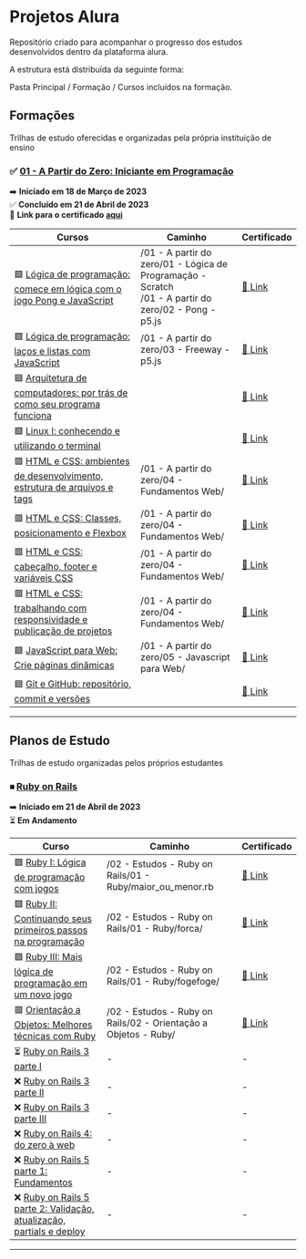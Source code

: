 # Projetos Alura

Repositório criado para acompanhar o progresso dos estudos desenvolvidos dentro da plataforma alura.

A estrutura está distribuída da seguinte forma:

Pasta Principal / Formação / Cursos incluídos na formação.

## Formações

Trilhas de estudo oferecidas e organizadas pela própria instituição de ensino

### ✅ [ <strong>01 - A Partir do Zero: Iniciante em Programação </strong>](https://cursos.alura.com.br/formacao-programacao) ###


➡️ <strong>Iniciado em 18 de Março de 2023 </strong><br>
✅ <strong>Concluído em 21 de Abril de 2023 </strong><br>
📜 <strong>Link para o certificado [aqui </strong>](https://cursos.alura.com.br/degree/certificate/8b3d7b26-719e-4f0b-884d-3e5efbd03a06)

| Cursos |  Caminho | Certificado |
| ----------- | ----------- | ----------- |
|  🟩 [Lógica de programação: comece em lógica com o jogo Pong e JavaScript](https://cursos.alura.com.br/course/pong-javascript) |  /01 - A partir do zero/01 - Lógica de Programação - Scratch <br> /01 - A partir do zero/02 - Pong - p5.js | [📜 Link](https://cursos.alura.com.br/certificate/fe3f8f05-d350-457e-b668-3274dca250ca) |
|  🟪 [Lógica de programação: laços e listas com JavaScript](https://cursos.alura.com.br/course/javascript-listas-lacos) | /01 - A partir do zero/03 - Freeway - p5.js | [ 📜 Link](https://cursos.alura.com.br/certificate/2c10c3c8-b9da-42e6-a3e6-59ba83c3da48)
|  🟦 [Arquitetura de computadores: por trás de como seu programa funciona](https://cursos.alura.com.br/course/arquitetura-computadores-funcionamento-programa) | | [📜 Link](https://cursos.alura.com.br/certificate/94ac8c87-35ba-4b69-8462-1e895dadd0bc) |
|  🟩 [Linux I: conhecendo e utilizando o terminal](https://cursos.alura.com.br/course/linux-ubuntu) | | [📜 Link](https://cursos.alura.com.br/certificate/a976b7cf-041a-4881-9e60-257ec3818ed8) |
|  🟥 [HTML e CSS: ambientes de desenvolvimento, estrutura de arquivos e tags](https://cursos.alura.com.br/course/html-css-ambiente-arquivos-tags) | /01 - A partir do zero/04 - Fundamentos Web/ | [📜 Link](https://cursos.alura.com.br/certificate/750e0df8-8ef9-4551-be65-884b57e309ec)
|  🟥 [HTML e CSS: Classes, posicionamento e Flexbox](https://cursos.alura.com.br/course/html-css-classes-posicionamento-flexbox) | /01 - A partir do zero/04 - Fundamentos Web/ | [📜 Link](https://cursos.alura.com.br/certificate/51fe4486-0683-452f-acd8-33d3ac9dbc37) |
|  🟥 [HTML e CSS: cabeçalho, footer e variáveis CSS](https://cursos.alura.com.br/course/html-css-cabecalho-footer-variaveis-css) | /01 - A partir do zero/04 - Fundamentos Web/ | [📜 Link](https://cursos.alura.com.br/certificate/0f5f75a3-830f-46f0-918d-52434ba2acff) |
|  🟥 [HTML e CSS: trabalhando com responsividade e publicação de projetos](https://cursos.alura.com.br/course/html-css-responsividade-publicacao-projetos) | /01 - A partir do zero/04 - Fundamentos Web/ | [📜 Link](https://cursos.alura.com.br/certificate/661dbfa0-37f7-4b29-87ef-7eb305a08597) |
|  🟩 [JavaScript para Web: Crie páginas dinâmicas](https://cursos.alura.com.br/course/javascript-web-paginas-dinamicas) | /01 - A partir do zero/05 - Javascript para Web/ | [📜 Link](https://cursos.alura.com.br/certificate/944d55b3-e019-4d0b-805b-72cb0a8b94d9) |
|  🟦 [Git e GitHub: repositório, commit e versões](https://cursos.alura.com.br/course/git-github-repositorio-commit-versoes) | | [📜 Link](https://cursos.alura.com.br/certificate/5391349c-3d76-445e-9b84-106079c461c4) |

---

## Planos de Estudo

Trilhas de estudo organizadas pelos próprios estudantes

### ⏹ [<strong>Ruby on Rails</strong>](https://cursos.alura.com.br/meu-plano-de-estudos-lucas-deoliveira-1596648548138-p60309)

➡️ <strong>Iniciado em 21 de Abril de 2023</strong><br>
⏳ <strong>Em Andamento</strong><br>

| Curso | Caminho | Certificado |
|-------|---------| ----------- |
| 🟪 [Ruby I: Lógica de programação com jogos](https://cursos.alura.com.br/course/introducao-a-programacao-com-ruby-e-jogos-1) | /02 - Estudos - Ruby on Rails/01 - Ruby/maior_ou_menor.rb |  [📜 Link](https://cursos.alura.com.br/certificate/1ddedcc7-dc83-4d6c-98c0-95772c5b2423) |
| 🟪 [Ruby II: Continuando seus primeiros passos na programação](https://cursos.alura.com.br/course/introducao-a-programacao-com-ruby-e-jogos-2) | /02 - Estudos - Ruby on Rails/01 - Ruby/forca/ | [📜 Link](https://cursos.alura.com.br/certificate/d713c5c9-3fae-49f1-916e-6a888a4c341f) |
| 🟪 [Ruby III: Mais lógica de programação em um novo jogo](https://cursos.alura.com.br/course/introducao-a-programacao-com-ruby-e-jogos-3) | /02 - Estudos - Ruby on Rails/01 - Ruby/fogefoge/ |  [📜 Link](https://cursos.alura.com.br/certificate/63ffc3f6-b94f-4dfc-971e-be2aaf99a684) |
| 🟥 [Orientação a Objetos: Melhores técnicas com Ruby](https://cursos.alura.com.br/course/orientacao-objetos-ruby) | /02 - Estudos - Ruby on Rails/02 - Orientação a Objetos - Ruby/ | [📜 Link](https://cursos.alura.com.br/certificate/a67c1010-c278-47c2-9c03-991d6ecde205) |
| ⏳ [Ruby on Rails 3 parte I](https://cursos.alura.com.br/course/ruby-on-rails) | - | - |
| ❌ [Ruby on Rails 3 parte II](https://cursos.alura.com.br/course/ruby-on-rails2) | - | - |
| ❌ [Ruby on Rails 3 parte III](https://cursos.alura.com.br/course/ruby-on-rails3) | - | - |
| ❌ [Ruby on Rails 4: do zero à web](https://cursos.alura.com.br/course/ruby-on-rails-4-do-zero) | - | - |
| ❌ [Ruby on Rails 5 parte 1: Fundamentos](https://cursos.alura.com.br/course/ruby-on-rails-5) | - | - |
| ❌ [Ruby on Rails 5 parte 2: Validação, atualização, partials e deploy](https://cursos.alura.com.br/course/ruby-on-rails-5-validacao-atualizacao-partials-deploy) | - | - |

---

